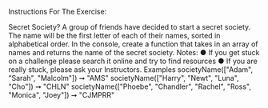 Instructions For The Exercise:

Secret Society?
A group of friends have decided to start a secret society. The name will be the first
letter of each of their names, sorted in alphabetical order.
In the console, create a function that takes in an array of names and returns the name
of the secret society.
Notes:
● If you get stuck on a challenge please search it online and try to find resources
● If you are really stuck, please ask your Instructors.
Examples
societyName(["Adam", "Sarah", "Malcolm"]) ➞ "AMS"
societyName(["Harry", "Newt", "Luna", "Cho"]) ➞ "CHLN"
societyName(["Phoebe", "Chandler", "Rachel", "Ross", "Monica", "Joey"]) ➞ "CJMPRR"